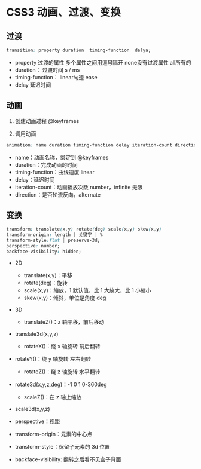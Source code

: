# CSS3 动画、过渡、变换

## 过渡

```css
transition: property duration  timing-function  delya;
```

- property 过渡的属性 多个属性之间用逗号隔开 none没有过渡属性 all所有的
- duration： 过渡时间 s / ms
- timing-function： linear匀速 ease
- delay   延迟时间 

## 动画

1. 创建动画过程 @keyframes

2. 调用动画

```css
animation: name duration timing-function delay iteration-count direction;
```

- name：动画名称，绑定到 @keyframes
- duration：完成动画的时间
- timing-function：曲线速度 linear
- delay：延迟时间
- iteration-count：动画播放次数 number，infinite 无限
- direction：是否轮流反向，alternate

## 变换

```css
transform: translate(x,y) rotate(deg) scale(x,y) skew(x,y)
transform-origin: length | 关键字 | %
transform-style:flat | preserve-3d;
perspective: number;
backface-visibility: hidden;
```

- 2D
  - translate(x,y)：平移
  - rotate(deg)：旋转
  - scale(x,y)：缩放，1 默认值，比 1 大放大，比 1 小缩小 
  - skew(x,y)：倾斜，单位是角度 deg

- 3D
  - translateZ()：z 轴平移，前后移动
- translate3d(x,y,z) 
  - rotateX()：绕 x 轴旋转 前后翻转
- rotateY()：绕 y 轴旋转 左右翻转
  - rotateZ()：绕 z 轴旋转 水平翻转
- rotate3d(x,y,z,deg)：-1 0 1 0-360deg
  - scaleZ()：在 z 轴上缩放
- scale3d(x,y,z) 
- perspective：视距 
- transform-origin：元素的中心点 
- transform-style：保留子元素的 3d 位置
- backface-visibility: 翻转之后看不见盒子背面